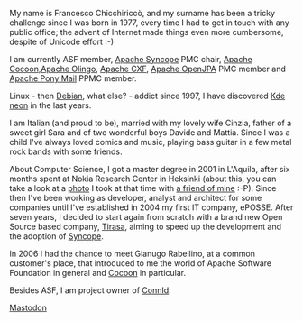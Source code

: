 My name is Francesco Chicchiriccò, and my surname has been a tricky challenge since I was born in 1977, every time I had to get in touch with any public office; the advent of Internet made things even more cumbersome, despite of Unicode effort :-)

<p>I am currently ASF member, <a href="https://syncope.apache.org/" target="_blank" rel="nofollow noopener noreferrer">Apache Syncope</a> PMC chair, <a href="https://cocoon.apache.org/" target="_blank" rel="nofollow noopener noreferrer">Apache Cocoon</a>,<a href="https://olingo.apache.org/" target="_blank" rel="nofollow noopener noreferrer">Apache Olingo</a>, <a href="http://cxf.apache.org/" target="_blank" rel="nofollow noopener noreferrer">Apache CXF</a>, <a href="https://openjpa.apache.org/" target="_blank" rel="nofollow noopener noreferrer">Apache OpenJPA</a> PMC member and <a href="https://ponymail.incubator.apache.org/" target="_blank" rel="nofollow noopener noreferrer">Apache Pony Mail</a> PPMC member.</p>

Linux - then [Debian](https://www.debian.org), what else? - addict since 1997, I have discovered [Kde neon](https://neon.kde.org/) in the last years.

I am Italian (and proud to be), married with my lovely wife Cinzia, father of a sweet girl Sara and of two wonderful boys Davide and Mattia. Since I was a child I've always loved comics and music, playing bass guitar in a few metal rock bands with some friends.

<p>About Computer Science, I got a master degree in 2001 in L'Aquila, after six months spent at Nokia Research Center in Heksinki (about this, you can take a look at a <a href="https://home.apache.org/~ilgrosso/linusphoto.html" target="_blank" rel="nofollow noopener noreferrer">photo</a> I took at that time with <a href="https://en.wikipedia.org/wiki/Linus_Torvalds" target="_blank" rel="nofollow noopener noreferrer">a friend of mine</a> :-P). Since then I've been working as developer, analyst and architect for some companies until I've established in 2004 my first IT company, ePOSSE. After seven years, I decided to start again from scratch with a brand new Open Source based company, <a href="https://www.tirasa.net" target="_blank" rel="nofollow noopener noreferrer">Tirasa</a>, aiming to speed up the development and the adoption of <a href="http://syncope.tirasa.net" target="_blank" rel="nofollow noopener noreferrer">Syncope</a>.</p>

<p>In 2006 I had the chance to meet Gianugo Rabellino, at a common customer's place, that introduced to me the world of Apache Software Foundation in general and <a href="https://cocoon.apache.org" target="_blank" rel="nofollow noopener noreferrer">Cocoon</a> in particular.</p>

<p>Besides ASF, I am project owner of <a href="https://connid.tirasa.net" target="_blank" rel="nofollow noopener noreferrer">ConnId</a>.</p>

<a rel="me" href="https://fosstodon.org/@ilgrosso">Mastodon</a>

